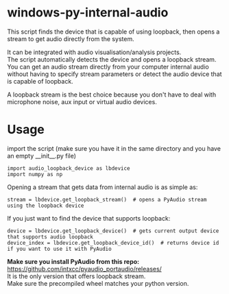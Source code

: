 # windows-py-internal-audio
This script finds the device that is capable of using loopback, then opens a stream to get audio directly from the system. 

It can be integrated with audio visualisation/analysis projects.  
The script automatically detects the device and opens a loopback stream.  
You can get an audio stream directly from your computer internal audio without having to specify stream parameters or detect the audio device that is capable of loopback.  

A loopback stream is the best choice because you don't have to deal with microphone noise, aux input or virtual audio devices.

# Usage

import the script (make sure you have it in the same directory and you have an empty \_\_init\_\_.py file)
```
import audio_loopback_device as lbdevice
import numpy as np
```

Opening a stream that gets data from internal audio is as simple as:
```
stream = lbdevice.get_loopback_stream()  # opens a PyAudio stream using the loopback device
```

If you just want to find the device that supports loopback:
```
device = lbdevice.get_loopback_device()  # gets current output device that supports audio loopback
device_index = lbdevice.get_loopback_device_id()  # returns device id if you want to use it with PyAudio
```


**Make sure you install PyAudio from this repo:** https://github.com/intxcc/pyaudio_portaudio/releases/  
It is the only version that offers loopback stream.  
Make sure the precompiled wheel matches your python version.  
